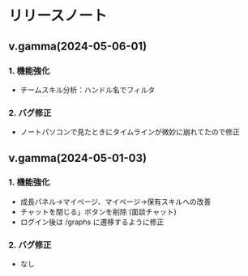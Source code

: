 # リリースノート

## v.gamma(2024-05-06-01)
### 1. 機能強化
 - チームスキル分析：ハンドル名でフィルタ

### 2. バグ修正
 - ノートパソコンで見たときにタイムラインが微妙に崩れてたので修正

## v.gamma(2024-05-01-03)
### 1. 機能強化
 - 成長パネル→マイページ、マイページ→保有スキルへの改善
 - チャットを閉じる」ボタンを削除 (面談チャット)
 - ログイン後は /graphs に遷移するように修正

### 2. バグ修正
 - なし
